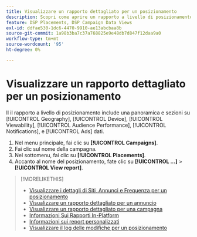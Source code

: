 ```yaml
---
title: Visualizzare un rapporto dettagliato per un posizionamento
description: Scopri come aprire un rapporto a livello di posizionamento con sezioni su [!UICONTROL Geography], [!UICONTROL Device], [!UICONTROL Viewability], [!UICONTROL Audience Performance], [!UICONTROL Notifications], e [!UICONTROL Ads] dati.
feature: DSP Placements, DSP Campaign Data Views
exl-id: ddfae530-1dc6-4470-9910-ae13abcbaa8b
source-git-commit: 1a98b3ba7c37a768825e9e48db7d847f12daa9a0
workflow-type: tm+mt
source-wordcount: '95'
ht-degree: 0%

---
```


# Visualizzare un rapporto dettagliato per un posizionamento

Il <!--legacy --> il rapporto a livello di posizionamento include una panoramica e sezioni su [!UICONTROL Geography], [!UICONTROL Device], [!UICONTROL Viewability], [!UICONTROL Audience Performance], [!UICONTROL Notifications], e [!UICONTROL Ads] dati.

1. Nel menu principale, fai clic su **[!UICONTROL Campaigns]**.
1. Fai clic sul nome della campagna.
1. Nel sottomenu, fai clic su **[!UICONTROL Placements]**.
1. Accanto al nome del posizionamento, fate clic su  **[!UICONTROL ...]** > **[!UICONTROL View report]**.

>[!MORELIKETHIS]
>
>* [Visualizzare i dettagli di Siti, Annunci e Frequenza per un posizionamento](/help/dsp/campaign-management/reports/placement-details-view.md)
>* [Visualizzare un rapporto dettagliato per un annuncio](/help/dsp/campaign-management/ads/ad-view-report.md)
>* [Visualizzare un rapporto dettagliato per una campagna](/help/dsp/campaign-management/campaigns/campaign-view-report.md)
>* [Informazioni Sui Rapporti In-Platform](/help/dsp/campaign-management/reports/campaign-reports-about.md)
>* [Informazioni sui report personalizzati](/help/dsp/reports/report-about.md)
>* [Visualizzare il log delle modifiche per un posizionamento](placement-change-log.md)

